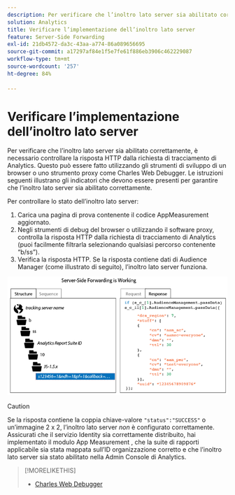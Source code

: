 ```yaml
---
description: Per verificare che l’inoltro lato server sia abilitato correttamente, è necessario controllare la risposta HTTP dalla richiesta di tracciamento di Analytics. Questo può essere fatto utilizzando gli strumenti di sviluppo di un browser o uno strumento proxy come Charles Web Debugger. Le istruzioni seguenti illustrano gli indicatori che devono essere presenti per garantire che l’inoltro lato server sia abilitato correttamente.
solution: Analytics
title: Verificare l’implementazione dell’inoltro lato server
feature: Server-Side Forwarding
exl-id: 21db4572-da3c-43aa-a774-86a089656695
source-git-commit: a17297af84e1f5e7fe61f886eb3906c462229087
workflow-type: tm+mt
source-wordcount: '257'
ht-degree: 84%

---
```


# Verificare l’implementazione dell’inoltro lato server

Per verificare che l’inoltro lato server sia abilitato correttamente, è necessario controllare la risposta HTTP dalla richiesta di tracciamento di Analytics. Questo può essere fatto utilizzando gli strumenti di sviluppo di un browser o uno strumento proxy come Charles Web Debugger. Le istruzioni seguenti illustrano gli indicatori che devono essere presenti per garantire che l’inoltro lato server sia abilitato correttamente.

Per controllare lo stato dell’inoltro lato server:

1. Carica una pagina di prova contenente il codice AppMeasurement aggiornato.
1. Negli strumenti di debug del browser o utilizzando il software proxy, controlla la risposta HTTP dalla richiesta di tracciamento di Analytics (puoi facilmente filtrarla selezionando qualsiasi percorso contenente “b/ss”).
1. Verifica la risposta HTTP. Se la risposta contiene dati di Audience Manager (come illustrato di seguito), l’inoltro lato server funziona.

![](/help/admin/admin/c-manage-report-suites/c-edit-report-suites/general/c-server-side-forwarding/assets/ssf-succeed.png)

>[!CAUTION]
>
>Se la risposta contiene la coppia chiave-valore `"status":"SUCCESS"` o un’immagine 2 x 2, l’inoltro lato server *non* è configurato correttamente. Assicurati che il servizio Identity sia correttamente distribuito, hai implementato il modulo App Measurement , che la suite di rapporti applicabile sia stata mappata sull’ID organizzazione corretto e che l’inoltro lato server sia stato abilitato nella Admin Console di Analytics.

>[!MORELIKETHIS]
>
>* [Charles Web Debugger](https://www.charlesproxy.com/)

